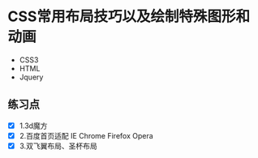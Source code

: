 # CSS常用布局技巧以及绘制特殊图形和动画

+ CSS3
+ HTML
+ Jquery

## 练习点
- [x] 1.3d魔方
- [x] 2.百度首页适配 IE Chrome Firefox Opera
- [x] 3.双飞翼布局、圣杯布局